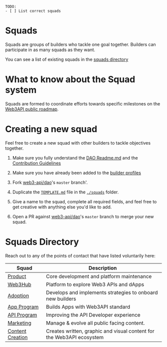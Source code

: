 ```
TODO:
- [ ] List correct squads 
```

# Squads

Squads are groups of builders who tackle one goal together. Builders can participate in as many squads as they want.

You can see a list of existing squads in the [squads directory](#Squads-Directory)

# What to know about the Squad system

Squads are formed to coordinate efforts towards specific milestones on the [Web3API public roadmap](https://github.com/Web3-API/roadmap).

# Creating a new squad

Feel free to create a new squad with other builders to tackle objectives together. 

1. Make sure you fully understand the [DAO Readme.md](../README.md) and the [Contribution Guidelines](../CONTRIBUTE.md)

1. Make sure you have already been added to the [builder profiles](../builders/README.md)

1. Fork [web3-api/dao](https://github.com/web3-api/dao)'s `master` branch'.

1. Duplicate the [`TEMPLATE.md`](../TEMPLATE.md) file in the [`./squads`](./squads) folder.

1. Give a name to the squad, complete all required fields, and feel free to get creative with anything else you'd like to add.

1. Open a PR against [web3-api/dao](https://github.com/web3-api/dao)'s `master` branch to merge your new squad.

# Squads Directory

Reach out to any of the points of contact that have listed voluntarily here:

| Squad | Description |  
|-|-|  
| [Product](./product.md) | Core development and platform maintenance |  
| [Web3Hub](./squads/web3hub.md) | Platform to explore Web3 APIs and dApps |  
| [Adoption](./squads/adoption.md) | Develops and implements strategies to onboard new builders | 
| [App Program](./squads/app_program.md) | Builds Apps with Web3API standard |  
| [API Program](./squads/api_program.md) | Improving the API Developer experience |  
| [Marketing](./squads/marketing.md) | Manage & evolve all public facing content. |  
| [Content Creation](./squads/content_creation.md) | Creates written, graphic and visual content for the Web3API ecosystem |  
